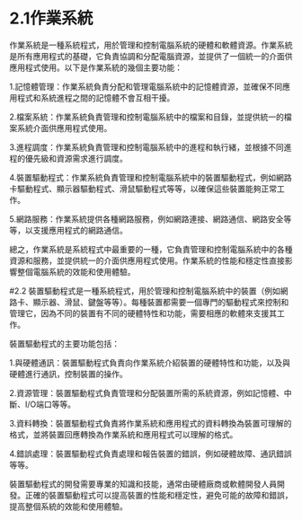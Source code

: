# 2.1作業系統
作業系統是一種系統程式，用於管理和控制電腦系統的硬體和軟體資源。作業系統是所有應用程式的基礎，它負責協調和分配電腦資源，並提供了一個統一的介面供應用程式使用。以下是作業系統的幾個主要功能：

1.記憶體管理：作業系統負責分配和管理電腦系統中的記憶體資源，並確保不同應用程式和系統進程之間的記憶體不會互相干擾。

2.檔案系統：作業系統負責管理和控制電腦系統中的檔案和目錄，並提供統一的檔案系統介面供應用程式使用。

3.進程調度：作業系統負責管理和控制電腦系統中的進程和執行緒，並根據不同進程的優先級和資源需求進行調度。

4.裝置驅動程式：作業系統負責管理和控制電腦系統中的裝置驅動程式，例如網路卡驅動程式、顯示器驅動程式、滑鼠驅動程式等等，以確保這些裝置能夠正常工作。

5.網路服務：作業系統提供各種網路服務，例如網路連接、網路通信、網路安全等等，以支援應用程式的網路通信。

總之，作業系統是系統程式中最重要的一種，它負責管理和控制電腦系統中的各種資源和服務，並提供統一的介面供應用程式使用。作業系統的性能和穩定性直接影響整個電腦系統的效能和使用體驗。

#2.2
裝置驅動程式是一種系統程式，用於管理和控制電腦系統中的裝置（例如網路卡、顯示器、滑鼠、鍵盤等等）。每種裝置都需要一個專門的驅動程式來控制和管理它，因為不同的裝置有不同的硬體特性和功能，需要相應的軟體來支援其工作。

裝置驅動程式的主要功能包括：

1.與硬體通訊：裝置驅動程式負責向作業系統介紹裝置的硬體特性和功能，以及與硬體進行通訊，控制裝置的操作。

2.資源管理：裝置驅動程式負責管理和分配裝置所需的系統資源，例如記憶體、中斷、I/O端口等等。

3.資料轉換：裝置驅動程式負責將作業系統和應用程式的資料轉換為裝置可理解的格式，並將裝置回應轉換為作業系統和應用程式可以理解的格式。

4.錯誤處理：裝置驅動程式負責處理和報告裝置的錯誤，例如硬體故障、通訊錯誤等等。

裝置驅動程式的開發需要專業的知識和技能，通常由硬體廠商或軟體開發人員開發。正確的裝置驅動程式可以提高裝置的性能和穩定性，避免可能的故障和錯誤，提高整個系統的效能和使用體驗。
